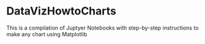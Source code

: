 # DataVizHowtoCharts
This is a compilation of Juptyer Notebooks with step-by-step instructions to make any chart using Matplotlib
